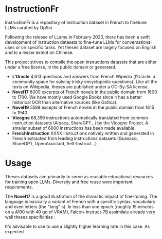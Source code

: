 # InstructionFr
InstructionFr is a repository of instruction dataset in French to finetune LLMs curated by OpSci.

Following the release of LLama in February 2023, there has been a swift development of instruction datasets to fine-tune LLMs for conversational uses or on specific tasks. Yet theses dataset are largely focused on English and to a lesser extent on Chinese. 

This project strives to compile the open instructions datasets that are either under a free license, in the public domain or generated.
* **L'Oracle** 4,613 questions and answers from French Wipedia (l'Oracle: a community space for solving tricky encyclopedic questions). Like all the texts on Wikipedia, theses are published under a CC-By-SA license.
* **Novel17** 6000 excerpts of French novels in the public domain from 1600 to 1700. We have mostly used Google Books since it has a better historical OCR than alternative sources (like Gallica).
* **Novel19** 5598 excepts of French novels in the public domain from 1815 to 1940.
* **Vicogne** 68,359 instructions automatically translated from common instruction datasets (Alpaca, ShareGPT…) by the Vicogne Project. A smaller subset of 6000 instructions has been made available.
* **FrenchInstruction** XXXX instructions natively written and generated in French extracted from leading instructions datasets (Guanaco, ShareGPT, OpenAssistant, Self-Instruct…)

# Usage
Theses datasets aim primarily to serve as reusable educational resources for training open LLMs. Diversity and free reuse were important requirements.

The **Novel17** is a good illustration of the dramatic impact of fine-tuning. The language is basically a variant of French with a specific syntax, vocabulary and even letters (the "long" s). In less than one epoch (roughly 15 minutes on a A100 with 40 go of VRAM), Falcon-Instruct-7B assimilate already very well theses specificities :



It's advisable to use to use a slightly higher learning rate in this case. As expected 
